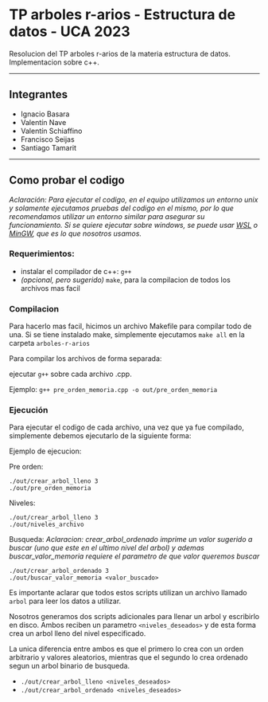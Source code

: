 # TP arboles r-arios - Estructura de datos - UCA 2023

Resolucion del TP arboles r-arios de la materia estructura de datos. Implementacion sobre c++.

---

## Integrantes

- Ignacio Basara
- Valentín Nave
- Valentín Schiaffino
- Francisco Seijas
- Santiago Tamarit

---

## Como probar el codigo

_Aclaración: Para ejecutar el codigo, en el equipo utilizamos un entorno unix y solamente ejecutamos pruebas del codigo en el mismo, por lo que recomendamos utilizar un entorno similar para asegurar su funcionamiento. Si se quiere ejecutar sobre windows, se puede usar [WSL](https://learn.microsoft.com/en-us/windows/wsl/install) o [MinGW](https://www.mingw-w64.org/), que es lo que nosotros usamos._

### Requerimientos:

- instalar el compilador de c++: `g++`
- _(opcional, pero sugerido)_ `make`, para la compilacion de todos los archivos mas facil

### Compilacion

Para hacerlo mas facil, hicimos un archivo Makefile para compilar todo de una. Si se tiene instalado make, simplemente ejecutamos `make all` en la carpeta `arboles-r-arios`

Para compilar los archivos de forma separada:

ejecutar `g++` sobre cada archivo .cpp.

Ejemplo: `g++ pre_orden_memoria.cpp -o out/pre_orden_memoria`

### Ejecución

Para ejecutar el codigo de cada archivo, una vez que ya fue compilado, simplemente debemos ejecutarlo de la siguiente forma:

Ejemplo de ejecucion:

Pre orden:

```
./out/crear_arbol_lleno 3
./out/pre_orden_memoria
```

Niveles:

```
./out/crear_arbol_lleno 3
./out/niveles_archivo
```

Busqueda:
_Aclaracion: crear_arbol_ordenado imprime un valor sugerido a buscar (uno que este en el ultimo nivel del arbol) y ademas buscar_valor_memoria requiere el parametro de que valor queremos buscar_

```
./out/crear_arbol_ordenado 3
./out/buscar_valor_memoria <valor_buscado>
```

Es importante aclarar que todos estos scripts utilizan un archivo llamado `arbol` para leer los datos a utilizar.

Nosotros generamos dos scripts adicionales para llenar un arbol y escribirlo en disco. Ambos reciben un parametro `<niveles_deseados>` y de esta forma crea un arbol lleno del nivel especificado.

La unica diferencia entre ambos es que el primero lo crea con un orden arbitrario y valores aleatorios, mientras que el segundo lo crea ordenado segun un arbol binario de busqueda.

- `./out/crear_arbol_lleno <niveles_deseados>`
- `./out/crear_arbol_ordenado <niveles_deseados>`
